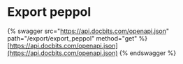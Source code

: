 # Export peppol

{% swagger src="https://api.docbits.com/openapi.json" path="/export/export_peppol" method="get" %}
[https://api.docbits.com/openapi.json](https://api.docbits.com/openapi.json)
{% endswagger %}
